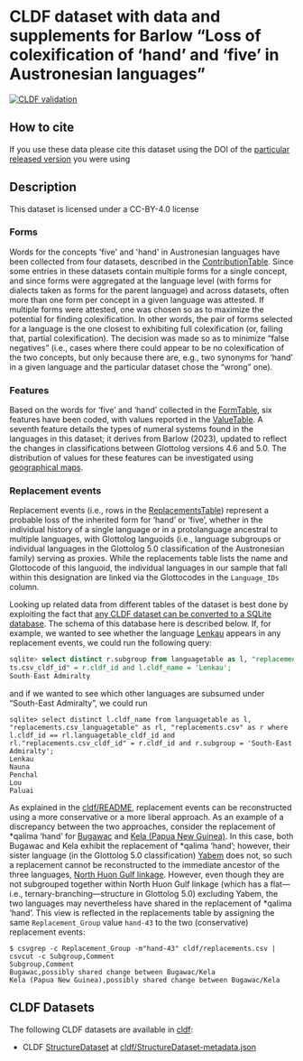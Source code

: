 # CLDF dataset with data and supplements for Barlow “Loss of colexification of ‘hand’ and ‘five’ in Austronesian languages”

[![CLDF validation](https://github.com/cldf-datasets/barlowhandandfive/workflows/CLDF-validation/badge.svg)](https://github.com/cldf-datasets/barlowhandandfive/actions?query=workflow%3ACLDF-validation)

## How to cite

If you use these data please cite
this dataset using the DOI of the [particular released version](../../releases/) you were using

## Description


This dataset is licensed under a CC-BY-4.0 license




### Forms

Words for the concepts 'five' and 'hand' in Austronesian languages have been collected from four datasets,
described in the [ContributionTable](cldf/contributions.csv). Since some entries in these datasets contain 
multiple forms for a single concept, and since forms were aggregated at the language
level (with forms for dialects taken as forms for the parent language) and across datasets, often more
than one form per concept in a given language was attested.
If multiple forms were attested, one was chosen so as to maximize the potential for finding colexification.
In other words, the pair of forms selected for a language is the one closest to exhibiting full 
colexification (or, failing that, partial colexification). The decision was made so as to minimize 
“false negatives” (i.e., cases where there could appear to be no colexification of the two concepts, 
but only because there are, e.g., two synonyms for ‘hand’ in a given language and the particular dataset chose the “wrong” one).


### Features

Based on the words for ‘five’ and ‘hand’ collected in the [FormTable](cldf/forms.csv), six features have been coded, with values reported in the 
[ValueTable](cldf/values.csv). A seventh feature details the types of numeral systems found in the languages in this dataset; it derives from Barlow (2023), updated to reflect the changes in classifications between Glottolog versions 4.6 and 5.0. The distribution of values for these features can be investigated 
using [geographical maps](maps/README.md).


### Replacement events

Replacement events (i.e., rows in the [ReplacementsTable](cldf/replacements.csv)) represent a probable loss of the
inherited form for ‘hand’ or ‘five’, whether in the individual history of a single language or in a protolanguage ancestral
to multiple languages, with Glottolog languoids (i.e., language subgroups or individual languages in the Glottolog 5.0 
classification of the Austronesian family) serving as proxies. While the replacements table lists the name and Glottocode of this
languoid, the individual languages in our sample that fall within this designation are linked via the Glottocodes in the
`Language_IDs` column.

Looking up related data from different tables of the dataset is best done by exploiting the fact that 
[any CLDF dataset can be converted to a SQLite database](https://github.com/cldf/pycldf?tab=readme-ov-file#converting-a-cldf-dataset-to-an-sqlite-database).
The schema of this database here is described below. If, for example, we wanted to see whether the language 
[Lenkau](https://glottolog.org/resource/languoid/id/lenk1247) appears in any
replacement events, we could run the following query:
```sql
sqlite> select distinct r.subgroup from languagetable as l, "replacements.csv_languagetable" as rl, "replacements.csv" as r where l.cldf_id == rl.languagetable_cldf_id and rl."replacemen
ts.csv_cldf_id" = r.cldf_id and l.cldf_name = 'Lenkau';
South-East Admiralty
```
and if we wanted to see which other languages are subsumed under “South-East Admiralty”, we could run
```
sqlite> select distinct l.cldf_name from languagetable as l, "replacements.csv_languagetable" as rl, "replacements.csv" as r where l.cldf_id == rl.languagetable_cldf_id and rl."replacements.csv_cldf_id" = r.cldf_id and r.subgroup = 'South-East Admiralty';
Lenkau
Nauna
Penchal
Lou
Paluai
```

As explained in the [cldf/README](cldf/README.md), replacement events can be reconstructed using a more conservative or
a more liberal approach. As an example of a discrepancy between the two approaches, consider the replacement of
*qalima ‘hand’ for [Bugawac](https://glottolog.org/resource/languoid/id/buga1250) and 
[Kela (Papua New Guinea)](https://glottolog.org/resource/languoid/id/kela1255). In this case, both Bugawac and Kela
exhibit the replacement of *qalima ‘hand’; however, their sister language (in the Glottolog 5.0 classification) 
[Yabem](https://glottolog.org/resource/languoid/id/yabe1254) does not, so such a replacement cannot be reconstructed 
to the immediate ancestor of the three languages, [North Huon Gulf linkage](https://glottolog.org/resource/languoid/id/nort2858). 
However, even though they are not subgrouped together within North Huon Gulf linkage (which has a flat—i.e., 
ternary-branching—structure in Glottolog 5.0) excluding Yabem, the two languages may nevertheless have shared 
in the replacement of *qalima ‘hand’. This view is reflected in the replacements table by assigning the same `Replacement_Group`
value `hand-43` to the two (conservative) replacement events:
```shell
$ csvgrep -c Replacement_Group -m"hand-43" cldf/replacements.csv | csvcut -c Subgroup,Comment
Subgroup,Comment
Bugawac,possibly shared change between Bugawac/Kela
Kela (Papua New Guinea),possibly shared change between Bugawac/Kela
```


## CLDF Datasets

The following CLDF datasets are available in [cldf](cldf):

- CLDF [StructureDataset](https://github.com/cldf/cldf/tree/master/modules/StructureDataset) at [cldf/StructureDataset-metadata.json](cldf/StructureDataset-metadata.json)